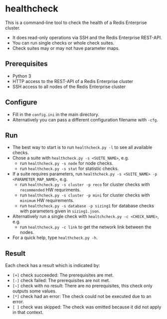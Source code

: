 # healthcheck
This is a command-line tool to check the health of a Redis Enterprise cluster.
- It does read-only operations via SSH and the Redis Enterprise REST-API.
- You can run single checks or whole check suites.
- Check suites may or may not have parameter maps.

## Prerequisites

- Python 3
- HTTP access to the REST-API of a Redis Enterprise cluster
- SSH access to all nodes of the Redis Enterprise cluster

## Configure

- Fill in the `config.ini` in the main directory.
- Alternatively you can pass a different configuration filename with `-cfg`.

## Run

- The best way to start is to run `healthcheck.py -l` to see all available checks.
- Chose a suite with `healthcheck.py -s <SUITE_NAME>`, e.g.
  - run `healthcheck.py -s node` for node checks.
  - run `healthcheck.py -s stat` for statistic checks.
- If a suite requires parameters, run `healthcheck.py -s <SUITE_NAME> -p <PARAMETER_MAP_NAME>`, e.g.
  - run `healthcheck.py -s cluster -p reco` for cluster checks with `recommended` HW requriments.
  - run `healthcheck.py -s cluster -p mini` for cluster checks with `minimum` HW requirements.
  - run `healthcheck.py -s database -p sizing1` for database checks with parameters given in `sizing1.json`.
- Alternatively run a single check with `healtchcheck.py -c <CHECK_NAME>`, e.g.
  - run `healthcheck.py -c link` to get the network link between the nodes.
- For a quick help, type `healthcheck.py -h`.

## Result

Each check has a result which is indicated by:

- `[+]` check succeeded: The prerequisites are met.
- `[-]` check failed: The prerequisites are not met.
- `[~]` check with no result: There are no prerequisites, this check only outputs some values.
- `[*]` check had an error: The check could not be executed due to an error.
- `[ ]` check was skipped: The check was omitted because it did not apply in that context.
